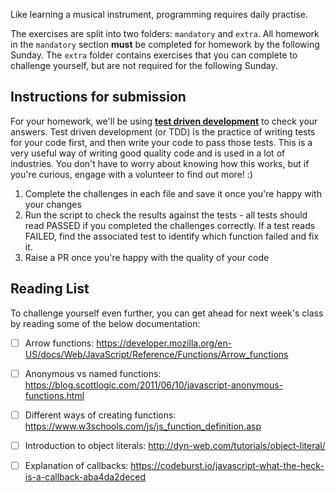 Like learning a musical instrument, programming requires daily practise.

The exercises are split into two folders: `mandatory` and `extra`. All homework in the `mandatory` section **must** be completed for homework by the following Sunday. The `extra` folder contains exercises that you can complete to challenge yourself, but are not required for the following Sunday.

## Instructions for submission

For your homework, we'll be using [**test driven development**](https://medium.com/@adityaalifnugraha/test-driven-development-tdd-in-a-nutshell-b9e05dfe8adb) to check your answers. Test driven development (or TDD) is the practice of writing tests for your code first, and then write your code to pass those tests. This is a very useful way of writing good quality code and is used in a lot of industries. You don't have to worry about knowing how this works, but if you're curious, engage with a volunteer to find out more! :)

1. Complete the challenges in each file and save it once you're happy with your changes
2. Run the script to check the results against the tests - all tests should read PASSED if you completed the challenges correctly. If a test reads FAILED, find the associated test to identify which function failed and fix it.
3. Raise a PR once you're happy with the quality of your code

## Reading List

To challenge yourself even further, you can get ahead for next week's class by reading some of the below documentation:

- [ ] Arrow functions: https://developer.mozilla.org/en-US/docs/Web/JavaScript/Reference/Functions/Arrow_functions
- [ ] Anonymous vs named functions: https://blog.scottlogic.com/2011/06/10/javascript-anonymous-functions.html
- [ ] Different ways of creating functions: https://www.w3schools.com/js/js_function_definition.asp
- [ ] Introduction to object literals: http://dyn-web.com/tutorials/object-literal/
- [ ] Explanation of callbacks: https://codeburst.io/javascript-what-the-heck-is-a-callback-aba4da2deced

